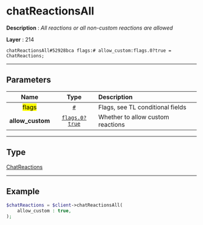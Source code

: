 # chatReactionsAll

**Description** : *All reactions or all non\-custom reactions are allowed*

**Layer** : 214

```tl
chatReactionsAll#52928bca flags:# allow_custom:flags.0?true = ChatReactions;
```

---

## Parameters

| Name | Type | Description |
| :---: | :---: | :--- |
| <mark>flags</mark> | [`#`](type/#) | Flags, see TL conditional fields |
| **allow_custom** | [`flags.0?true`](type/true) | Whether to allow custom reactions |

---

## Type

[ChatReactions](type/ChatReactions)

---

## Example

```php
$chatReactions = $client->chatReactionsAll(
	allow_custom : true,
);
```